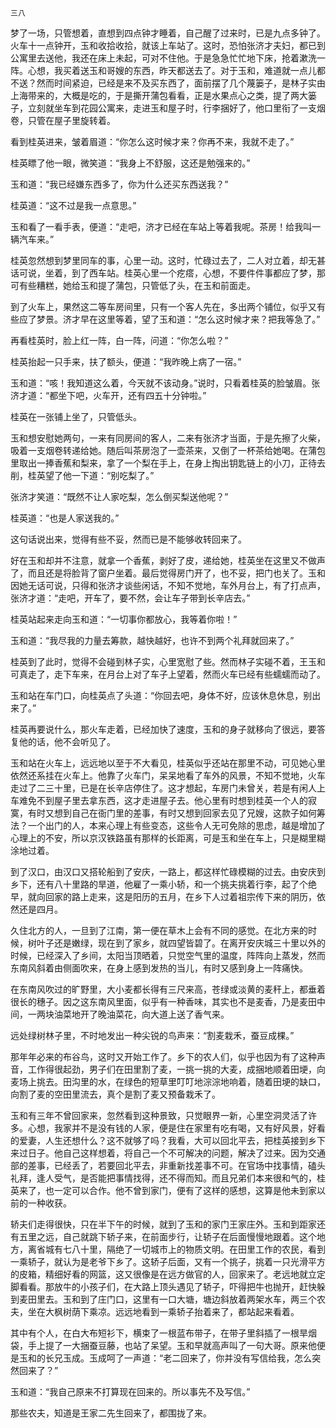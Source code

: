     三八 

   梦了一场，只管想着，直想到四点钟才睡着，自己醒了过来时，已是九点多钟了。火车十一点钟开，玉和收拾收拾，就该上车站了。这时，恐怕张济才夫妇，都已到公寓里去送他，我还在床上未起，可对不住他。于是急急忙忙地下床，抢着漱洗一阵。心想，我买着送玉和哥嫂的东西，昨天都送去了。对于玉和，难道就一点儿都不送？然而时间紧迫，已经是来不及买东西了，面前摆了几个蔑篓子，是林子实由上海带来的，大概是吃的，于是撕开蒲包看看，正是水果点心之类，提了两大篓子，立刻就坐车到花园公寓来，走进玉和屋子时，行李捆好了，他口里衔了一支烟卷，只管在屋子里旋转着。

   看到桂英进来，皱着眉道：“你怎么这时候才来？你再不来，我就不走了。”

   桂英瞟了他一眼，微笑道：“我身上不舒服，这还是勉强来的。”

   玉和道：“我已经嫌东西多了，你为什么还买东西送我？”

   桂英道：“这不过是我一点意思。”

   玉和看了一看手表，便道：“走吧，济才已经在车站上等着我呢。茶房！给我叫一辆汽车来。”

   桂英忽然想到梦里同车的事，心里一动。这时，忙碌过去了，二人对立着，却无甚话可说，坐着，到了西车站。桂英心里一个疙瘩，心想，不要件件事都应了梦，那可有些糟糕，她给玉和提了蒲包，只管低了头，在玉和前面走。

   到了火车上，果然这二等车房间里，只有一个客人先在，多出两个铺位，似乎又有些应了梦景。济才早在这里等着，望了玉和道：“怎么这时候才来？把我等急了。”

   再看桂英时，脸上红一阵，白一阵，问道：“你怎么啦？”

   桂英抬起一只手来，扶了额头，便道：“我昨晚上病了一宿。”

   玉和道：“咳！我知道这么着，今天就不该动身。”说时，只看着桂英的脸皱眉。张济才道：“都坐下吧，火车开，还有四五十分钟啦。”

   桂英在一张铺上坐了，只管低头。

   玉和想安慰她两句，一来有同房间的客人，二来有张济才当面，于是先擦了火柴，吸着一支烟卷转递给她。随后叫茶房泡了一壶茶来，又倒了一杯茶给她喝。在蒲包里取出一捧香蕉和梨来，拿了一个梨在手上，在身上掏出钥匙链上的小刀，正待去削，桂英望了他一下道：“别吃梨了。”

   张济才笑道：“既然不让人家吃梨，怎么倒买梨送他呢？”

   桂英道：“也是人家送我的。”

   这句话说出来，觉得有些不妥，然而已是不能够收转回来了。

   好在玉和却并不注意，就拿一个香蕉，剥好了皮，递给她，桂英坐在这里又不做声了，而且还是将脸背了窗户坐着。最后觉得房门开了，也不妥，把门也关了。玉和因她无话可说，只得和张济才谈些闲话，不知不觉地，车外月台上，有了打点声，张济才道：“走吧，开车了，要不然，会让车子带到长辛店去。”

   桂英站起来走向玉和道：“一切事你都放心，我等着你啦！”

   玉和道：“我尽我的力量去筹款，越快越好，也许不到两个礼拜就回来了。”

   桂英到了此时，觉得不会碰到林子实，心里宽慰了些。然而林子实碰不着，王玉和可真走了，走下车来，在月台上对了车子上望着，然而火车已经有些蠕蠕而动了。

   玉和站在车门口，向桂英点了头道：“你回去吧，身体不好，应该休息休息，别出来了。”

   桂英再要说什么，那火车走着，已经加快了速度，玉和的身子就移向了很远，要答复他的话，他不会听见了。

   玉和站在火车上，远远地以至于不大看见，桂英似乎还站在那里不动，可见她心里依然还系挂在火车上。他靠了火车门，呆呆地看了车外的风景，不知不觉地，火车走过了二三十里，已是在长辛店停住了。这才想起，车房门未曾关，若是有闲人上车难免不到屋子里去拿东西，这才走进屋子去。他心里有时想到桂英一个人的寂寞，有时又想到自己在衙门里的差事，有时又想到回家去见了兄嫂，这款子如何筹法？一个出门的人，本来心理上有些变态，这些令人无可免除的思虑，越是增加了心理上的不安，所以京汉铁路虽有那样的长距离，可是玉和坐在车上，只是糊里糊涂地过着。

   到了汉口，由汉口又搭轮船到了安庆，一路上，都这样忙碌模糊的过去。由安庆到乡下，还有八十里路的旱道，他雇了一乘小轿，和一个挑夫挑着行李，起了个绝早，就向回家的路上走来，这是阳历的五月，在乡下人过着祖宗传下来的阴历，依然还是四月。

   久住北方的人，一旦到了江南，第一便在草木上会有不同的感觉。在北方来的时候，树叶子还是嫩绿，现在到了家乡，就四望皆碧了。在离开安庆城三十里以外的时候，已经深入了乡间，太阳当顶晒着，只觉空气里的温度，阵阵向上蒸发，然而东南风斜着由侧面吹来，在身上感到发热的当儿，有时又感到身上一阵痛快。

   在东南风吹过的旷野里，大小麦都长得有三尺来高，苍绿或淡黄的麦秆上，都垂着很长的穗子。因之这东南风里面，似乎有一种香味，其实也不是麦香，乃是麦田中间，一两块油菜地开了晚油菜花，向大道上送了香气来。

   远处绿树林子里，不时地发出一种尖锐的鸟声来：“割麦栽禾，蚕豆成棵。”

   那年年必来的布谷鸟，这时又开始工作了。乡下的农人们，似乎也因为有了这种声音，工作得很起劲，男子们在田里割了麦，一挑一挑的大麦，成捆地顺着田埂，向麦场上挑去。田沟里的水，在绿色的短草里叮叮地淙淙地响着，随着田埂的缺口，向割了麦的空田里流去，真个是割了麦又预备栽禾了。

   玉和有三年不曾回家来，忽然看到这种景致，只觉眼界一新，心里空洞灵活了许多。心想，我家并不是没有钱的人家，便是住在家里有吃有喝，又有好风景，好看的爱妻，人生还想什么？这不就够了吗？我看，大可以回北平去，把桂英接到乡下来过日子。他自己这样想着，将自己一个不可解决的问题，解决了过来。因为交通部的差事，已经丢了，若要回北平去，非重新找差事不可。在官场中找事情，磕头礼拜，逢人受气，是否能把事情找得，还不得而知。而且兄弟们本来很和气的，桂英来了，也一定可以合作。他不曾到家门，便有了这样的感想，这算是他未到家以前的一种收获。

   轿夫们走得很快，只在半下午的时候，就到了玉和的家门王家庄外。玉和到距家还有五里之远，自己就跳下轿子来，在前面步行，让轿子在后面慢慢地跟着。这个地方，离省城有七八十里，隔绝了一切城市上的物质文明。在田里工作的农民，看到一乘轿子，就认为是老爷下乡了。这轿子后面，又有一个挑子，挑着一只光滑平方的皮箱，精细好看的网篮，这又很像是在远方做官的人，回家来了。老远地就立定脚看看。那放牛的小孩子们，在大路上顶头遇见了轿子，吓得把牛也抛开，赶快躲到麦田里去。玉和到了庄门口，这里有一口大塘，塘边斜放着两架水车，两三个农夫，坐在大枫树荫下乘凉。远远地看到一乘轿子抬着来了，都站起来看着。

   其中有个人，在白大布短衫下，横束了一根蓝布带子，在带子里斜插了一根旱烟袋，手上提了一大捆蚕豆藤，也站了呆望。玉和早就高声叫了一句大哥。原来他便是玉和的长兄玉成。玉成呵了一声道：“老二回来了，你并没有写信给我，怎么突然回来了？”

   玉和道：“我自己原来不打算现在回来的。所以事先不及写信。”

   那些农夫，知道是王家二先生回来了，都围拢了来。

